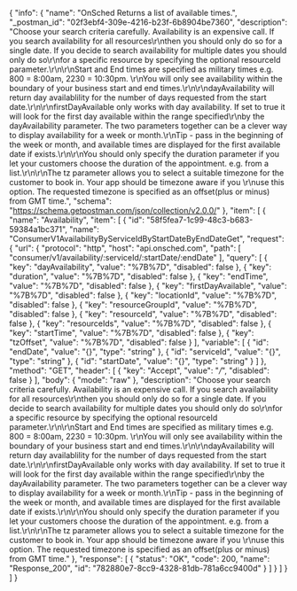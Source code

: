 {
  "info": {
    "name": "OnSched Returns a list of available times.",
    "_postman_id": "02f3ebf4-309e-4216-b23f-6b8904be7360",
    "description": "Choose your search criteria carefully. Availability is an expensive call. If you search availability for all resources\r\nthen you should only do so for a single date. If you decide to search availability for multiple dates you should only do so\r\nfor a specific resource by specifying the optional resourceId parameter.\r\n\r\nStart and End times are specified as military times e.g. 800 = 8:00am, 2230 = 10:30pm. \r\nYou will only see availability within the boundary of your business start and end times.\r\n\r\ndayAvailability will return day availablility for the number of days requested from the start date.\r\n\r\nfirstDayAvailable only works with day availability. If set to true it will look for the first day available within the range specified\r\nby the dayAvailability parameter. The two parameters together can be a clever way to display availability for a week or month.\r\nTip - pass in the beginning of the week or month, and available times are displayed for the first available date if exists.\r\n\r\nYou should only specify the duration parameter if you let your customers choose the duration of the appointment. e.g. from a list.\r\n\r\nThe tz parameter allows you to select a suitable timezone for the customer to book in. Your app should be timezone aware if you \r\nuse this option. The requested timezone is specified as an offset(plus or minus) from GMT time.",
    "schema": "https://schema.getpostman.com/json/collection/v2.0.0/"
  },
  "item": [
    {
      "name": "Availability",
      "item": [
        {
          "id": "58f5fea7-1c99-48c3-b683-59384a1bc371",
          "name": "ConsumerV1AvailabilityByServiceIdByStartDateByEndDateGet",
          "request": {
            "url": {
              "protocol": "http",
              "host": "api.onsched.com",
              "path": [
                "consumer/v1/availability/:serviceId/:startDate/:endDate"
              ],
              "query": [
                {
                  "key": "dayAvailability",
                  "value": "%7B%7D",
                  "disabled": false
                },
                {
                  "key": "duration",
                  "value": "%7B%7D",
                  "disabled": false
                },
                {
                  "key": "endTime",
                  "value": "%7B%7D",
                  "disabled": false
                },
                {
                  "key": "firstDayAvailable",
                  "value": "%7B%7D",
                  "disabled": false
                },
                {
                  "key": "locationId",
                  "value": "%7B%7D",
                  "disabled": false
                },
                {
                  "key": "resourceGroupId",
                  "value": "%7B%7D",
                  "disabled": false
                },
                {
                  "key": "resourceId",
                  "value": "%7B%7D",
                  "disabled": false
                },
                {
                  "key": "resourceIds",
                  "value": "%7B%7D",
                  "disabled": false
                },
                {
                  "key": "startTime",
                  "value": "%7B%7D",
                  "disabled": false
                },
                {
                  "key": "tzOffset",
                  "value": "%7B%7D",
                  "disabled": false
                }
              ],
              "variable": [
                {
                  "id": "endDate",
                  "value": "{}",
                  "type": "string"
                },
                {
                  "id": "serviceId",
                  "value": "{}",
                  "type": "string"
                },
                {
                  "id": "startDate",
                  "value": "{}",
                  "type": "string"
                }
              ]
            },
            "method": "GET",
            "header": [
              {
                "key": "Accept",
                "value": "*/*",
                "disabled": false
              }
            ],
            "body": {
              "mode": "raw"
            },
            "description": "Choose your search criteria carefully. Availability is an expensive call. If you search availability for all resources\r\nthen you should only do so for a single date. If you decide to search availability for multiple dates you should only do so\r\nfor a specific resource by specifying the optional resourceId parameter.\r\n\r\nStart and End times are specified as military times e.g. 800 = 8:00am, 2230 = 10:30pm. \r\nYou will only see availability within the boundary of your business start and end times.\r\n\r\ndayAvailability will return day availablility for the number of days requested from the start date.\r\n\r\nfirstDayAvailable only works with day availability. If set to true it will look for the first day available within the range specified\r\nby the dayAvailability parameter. The two parameters together can be a clever way to display availability for a week or month.\r\nTip - pass in the beginning of the week or month, and available times are displayed for the first available date if exists.\r\n\r\nYou should only specify the duration parameter if you let your customers choose the duration of the appointment. e.g. from a list.\r\n\r\nThe tz parameter allows you to select a suitable timezone for the customer to book in. Your app should be timezone aware if you \r\nuse this option. The requested timezone is specified as an offset(plus or minus) from GMT time."
          },
          "response": [
            {
              "status": "OK",
              "code": 200,
              "name": "Response_200",
              "id": "782880e7-8cc9-4328-81db-781a6cc9400d"
            }
          ]
        }
      ]
    }
  ]
}